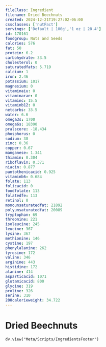 ```yaml
---
fileClass: Ingredient
filename: Dried Beechnuts
created: 2024-12-21T19:27:02-06:00
cssclasses: ['nutFact']
servings: ['Default | 100g','1 oz | 28.4']
id: 170161
foodgroup: Nuts and Seeds
calories: 576
fat: 50
protein: 6.2
carbohydrate: 33.5
cholesterol: 0
saturatedfats: 5.719
calcium: 1
iron: 2.46
potassium: 1017
magnesium: 0
vitaminaiu: 0
vitaminarae: 0
vitaminc: 15.5
vitaminb12: 0
netcarbs: 33.5
water: 6.6
omega3s: 1700
omega6s: 18390
pralscore: -18.434
phosphorus: 0
sodium: 38
zinc: 0.36
copper: 0.67
manganese: 1.341
thiamin: 0.304
riboflavin: 0.371
niacin: 0.877
pantothenicacid: 0.925
vitaminb6: 0.684
folate: 113
folicacid: 0
foodfolate: 113
folatedfe: 113
retinol: 0
monounsaturatedfat: 21892
polyunsaturatedfat: 20089
tryptophan: 69
threonine: 221
isoleucine: 245
leucine: 367
lysine: 367
methionine: 146
cystine: 197
phenylalanine: 262
tyrosine: 172
valine: 346
arginine: 443
histidine: 172
alanine: 414
asparticacid: 1071
glutamicacid: 800
glycine: 319
proline: 326
serine: 310
200calorieweight: 34.722
---
```


# Dried Beechnuts

```dataviewjs
dv.view("Meta/Scripts/IngredientsFooter")
```